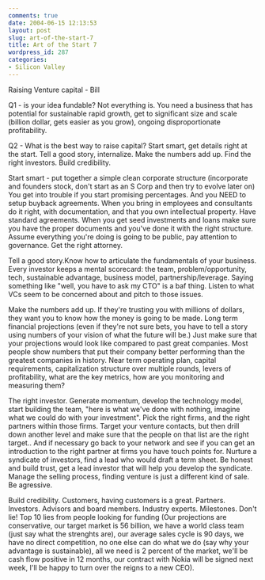 ```yaml
---
comments: true
date: 2004-06-15 12:13:53
layout: post
slug: art-of-the-start-7
title: Art of the Start 7
wordpress_id: 287
categories:
- Silicon Valley
---
```


Raising Venture capital - Bill

Q1 - is your idea fundable? Not everything is. You need a business that has potential for sustainable rapid growth, get to significant size and scale (billion dollar, gets easier as you grow), ongoing disproportionate profitability.

Q2 - What is the best way to raise capital? Start smart, get details right at the start. Tell a good story, internalize. Make the numbers add up.  Find the right investors. Build credibility.

Start smart - put together a simple clean corporate structure (incorporate and founders stock, don't start as an S Corp and then try to evolve later on) You get into trouble if you start promising percentages. And you NEED to setup buyback agreements. When you bring in employees and consultants do it right, with documentation, and that you own intellectual property. Have standard agreements. When you get seed investments and loans make sure you have the proper documents and you've done it with the right structure. Assume everything you're doing is going to be public, pay attention to governance. Get the right attorney.

Tell a good story.Know how to articulate the fundamentals of your business. Every investor keeps a mental scorecard: the team, problem/opportunity, tech, sustainable advantage, business model, partnership/leverage. Saying something like "well, you have to ask my CTO" is a baf thing. Listen to what VCs seem to be concerned about and pitch to those issues.

Make the numbers add up. If they're trusting you with millions of dollars, they want you to know how the money is going to be made. Long term financial projections (even if they're not sure bets, you have to tell a story using numbers of your vision of what the future will be.) Just make sure that your projections would look like compared to past great companies.  Most people show numbers that put their company better performing than the greatest companies in history. Near term operating plan, capital requirements, capitalization structure over multiple rounds, levers of profitability, what are the key metrics, how are you monitoring and measuring them?

The right investor. Generate momentum, develop the technology model, start building the team, "here is what we've done with nothing, imagine what we could do with your investment". Pick the right firms, and the right partners within those firms. Target your venture contacts, but then drill down another level and make sure that the people on that list are the right target.. And if necessary go back to your network and see if you can get an introduction to the right partner at firms you have touch points for. Nurture a syndicate of investors, find a lead who would draft a term sheet. Be honest and build trust, get a lead investor that will help you develop the syndicate. Manage the selling process, finding venture is just a different kind of sale. Be agressive.

Build credibility. Customers, having customers is a great. Partners. Investors. Advisors and board members. Industry experts. Milestones. Don't lie!  Top 10 lies from people looking for funding (Our projections are conservative, our target market is 56 billion, we have a world class team (just say what the strenghts are), our average sales cycle is 90 days, we have no direct competition, no one else can do what we do (say why your advantage is sustainable), all we need is 2 percent of the market, we'll be cash flow positive in 12 months, our contract with Nokia will be signed next week, I'll be happy to turn over the reigns to a new CEO).
